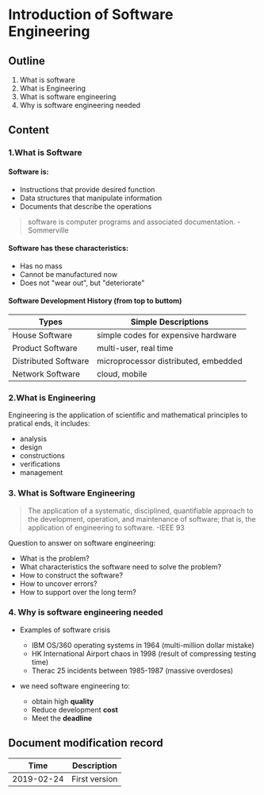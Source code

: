 # Introduction of Software Engineering

## Outline

1. What is software
2. What is Engineering
3. What is software engineering
4. Why is software engineering needed

## Content

### 1.What is Software

#### Software is:
- Instructions that provide desired function
- Data structures that manipulate information
- Documents that describe the operations

> software is computer programs and associated documentation. -Sommerville
  
#### Software has these characteristics:
- Has no mass
- Cannot be manufactured now
- Does not "wear out", but "deteriorate"

#### Software Development History (from top to buttom)
Types|Simple Descriptions
-|-
House Software | simple codes for expensive hardware
Product Software | multi-user, real time
Distributed Software | microprocessor distributed, embedded
Network Software | cloud, mobile


### 2.What is Engineering

Engineering is the application of scientific and mathematical principles to pratical ends, it includes:
- analysis
- design
- constructions
- verifications
- management


### 3. What is Software Engineering
> The application of a systematic, disciplined, quantifiable
> approach to the development, operation, and
> maintenance of software; that is, the application of
> engineering to software. -IEEE 93

Question to answer on software engineering:
- What is the problem?
- What characteristics the software need to solve the problem?
- How to construct the software?
- How to uncover errors?
- How to support over the long term?


### 4. Why is software engineering needed
- Examples of software crisis
  - IBM OS/360 operating systems in 1964 (multi-million dollar mistake)
  - HK International Airport chaos in 1998 (result of compressing testing time)
  - Therac 25 incidents between 1985-1987 (massive overdoses)
  
- we need software engineering to:
  - obtain high **quality**
  - Reduce development **cost**
  - Meet the **deadline**
  
## Document modification record
Time|Description
----|-----------
2019-02-24|First version